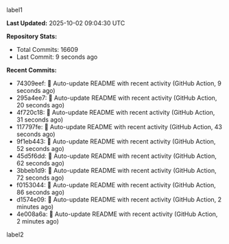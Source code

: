 
label1 
<!-- ACTIVITY_START -->
**Last Updated:** 2025-10-02 09:04:30 UTC

**Repository Stats:**
- Total Commits: 16609
- Last Commit: 9 seconds ago

**Recent Commits:**
- 74309eef: 🤖 Auto-update README with recent activity (GitHub Action, 9 seconds ago)
- 295a4ee7: 🤖 Auto-update README with recent activity (GitHub Action, 20 seconds ago)
- 4f720c18: 🤖 Auto-update README with recent activity (GitHub Action, 31 seconds ago)
- 117797fe: 🤖 Auto-update README with recent activity (GitHub Action, 43 seconds ago)
- 9f1eb443: 🤖 Auto-update README with recent activity (GitHub Action, 52 seconds ago)
- 45d5f6dd: 🤖 Auto-update README with recent activity (GitHub Action, 62 seconds ago)
- 3bbeb1d9: 🤖 Auto-update README with recent activity (GitHub Action, 72 seconds ago)
- f0153044: 🤖 Auto-update README with recent activity (GitHub Action, 86 seconds ago)
- d1574e09: 🤖 Auto-update README with recent activity (GitHub Action, 2 minutes ago)
- 4e008a6a: 🤖 Auto-update README with recent activity (GitHub Action, 2 minutes ago)
<!-- ACTIVITY_END -->

label2
